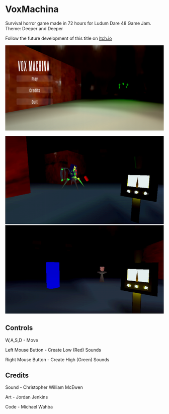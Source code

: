# VoxMachina
Survival horror game made in 72 hours for Ludum Dare 48 Game Jam.
Theme: Deeper and Deeper

Follow the future development of this title on [Itch.io](https://mwahba13.itch.io/vox-machina)

![cover](Images/VoxMachineCover.png)

![screen1](Images/VMscreen.png)
![screen2](Images/VMscreen1.png)


## Controls

W,A,S,D - Move

Left Mouse Button - Create Low (Red) Sounds

Right Mouse Button - Create High (Green) Sounds


## Credits 

Sound -  Christopher William McEwen

Art -  Jordan Jenkins

Code - Michael Wahba
